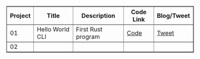 <table border="1" cellspacing="0" cellpadding="5">
  <tr>
    <th>Project</th>
    <th>Title</th>
    <th>Description</th>
    <th>Code Link</th>
    <th>Blog/Tweet</th>
  </tr>
  <tr>
    <td>01</td>
    <td>Hello World CLI</td>
    <td>First Rust program</td>
    <td><a href="./project01">Code</a></td>
    <td><a href="#">Tweet</a></td>
  </tr>
  <tr>
    <td>02</td>
    <td></td>
    <td></td>
    <td></td>
    <td></td>
  </tr>
</table>
